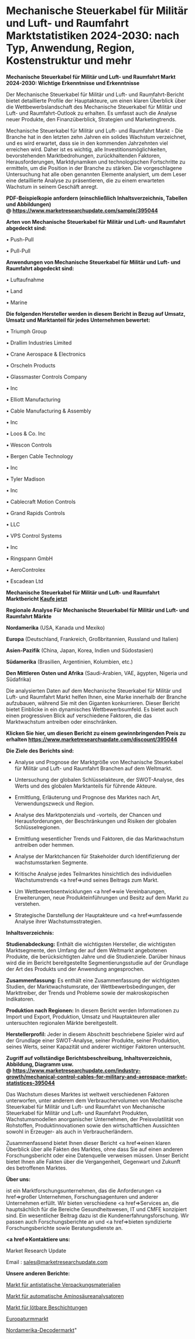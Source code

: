# Mechanische Steuerkabel für Militär und Luft- und Raumfahrt Marktstatistiken 2024-2030: nach Typ, Anwendung, Region, Kostenstruktur und mehr

<strong>Mechanische Steuerkabel für Militär und Luft- und Raumfahrt Markt 2024-2030: Wichtige Erkenntnisse und Erkenntnisse</strong>

Der Mechanische Steuerkabel für Militär und Luft- und Raumfahrt-Bericht bietet detaillierte Profile der Hauptakteure, um einen klaren Überblick über die Wettbewerbslandschaft des Mechanische Steuerkabel für Militär und Luft- und Raumfahrt-Outlook zu erhalten. Es umfasst auch die Analyse neuer Produkte, den Finanzüberblick, Strategien und Marketingtrends.

Mechanische Steuerkabel für Militär und Luft- und Raumfahrt Markt - Die Branche hat in den letzten zehn Jahren ein solides Wachstum verzeichnet, und es wird erwartet, dass sie in den kommenden Jahrzehnten viel erreichen wird. Daher ist es wichtig, alle Investitionsmöglichkeiten, bevorstehenden Marktbedrohungen, zurückhaltenden Faktoren, Herausforderungen, Marktdynamiken und technologischen Fortschritte zu ermitteln, um die Position in der Branche zu stärken. Die vorgeschlagene Untersuchung hat alle oben genannten Elemente analysiert, um dem Leser eine detaillierte Analyse zu präsentieren, die zu einem erwarteten Wachstum in seinem Geschäft anregt.

<strong><b>PDF-Beispielkopie anfordern (einschließlich Inhaltsverzeichnis, Tabellen und Abbildungen) @ </b></strong><strong><a href=https://www.marketresearchupdate.com/sample/395044><strong>https://www.marketresearchupdate.com/sample/395044</u></a></strong></strong>

<strong>Arten von Mechanische Steuerkabel für Militär und Luft- und Raumfahrt abgedeckt sind:</strong>

• Push-Pull

• Pull-Pull

<strong>Anwendungen von Mechanische Steuerkabel für Militär und Luft- und Raumfahrt abgedeckt sind:</strong>

• Luftaufnahme

• Land

• Marine

<strong>Die folgenden Hersteller werden in diesem Bericht in Bezug auf Umsatz, Umsatz und Marktanteil für jedes Unternehmen bewertet:</strong>

• Triumph Group

• Drallim Industries Limited

• Crane Aerospace & Electronics

• Orscheln Products

• Glassmaster Controls Company

• Inc

• Elliott Manufacturing

• Cable Manufacturing & Assembly

• Inc

• Loos & Co. Inc

• Wescon Controls

• Bergen Cable Technology

• Inc

• Tyler Madison

• Inc

• Cablecraft Motion Controls

• Grand Rapids Controls

• LLC

• VPS Control Systems

• Inc

• Ringspann GmbH

• AeroControlex

• Escadean Ltd

<strong>Mechanische Steuerkabel für Militär und Luft- und Raumfahrt Marktbericht <a href=https://www.marketresearchupdate.com/buynow/395044>Kaufe jetzt</a></strong>

<strong>Regionale Analyse Für Mechanische Steuerkabel für Militär und Luft- und Raumfahrt Märkte</strong>

<strong>Nordamerika</strong> (USA, Kanada und Mexiko)

<strong>Europa</strong> (Deutschland, Frankreich, Großbritannien, Russland und Italien)

<strong>Asien-Pazifik</strong> (China, Japan, Korea, Indien und Südostasien)

<strong>Südamerika</strong> (Brasilien, Argentinien, Kolumbien, etc.)

<strong>Den Mittleren</strong> <strong>Osten und Afrika</strong> (Saudi-Arabien, VAE, ägypten, Nigeria und Südafrika)

Die analysierten Daten auf dem Mechanische Steuerkabel für Militär und Luft- und Raumfahrt Markt helfen Ihnen, eine Marke innerhalb der Branche aufzubauen, während Sie mit den Giganten konkurrieren. Dieser Bericht bietet Einblicke in ein dynamisches Wettbewerbsumfeld. Es bietet auch einen progressiven Blick auf verschiedene Faktoren, die das Marktwachstum antreiben oder einschränken.

<strong>Klicken Sie hier, um diesen Bericht zu einem gewinnbringenden Preis zu erhalten
</strong><strong><a href=https://www.marketresearchupdate.com/discount/395044>https://www.marketresearchupdate.com/discount/395044</b></u></strong></a>

<strong>Die Ziele des Berichts sind:</strong>

- Analyse und Prognose der Marktgröße von Mechanische Steuerkabel für Militär und Luft- und Raumfahrt Branchen auf dem Weltmarkt.

- Untersuchung der globalen Schlüsselakteure, der SWOT-Analyse, des Werts und des globalen Marktanteils für führende Akteure.

- Ermittlung, Erläuterung und Prognose des Marktes nach Art, Verwendungszweck und Region.

- Analyse des Marktpotenzials und -vorteils, der Chancen und Herausforderungen, der Beschränkungen und Risiken der globalen Schlüsselregionen.

- Ermittlung wesentlicher Trends und Faktoren, die das Marktwachstum antreiben oder hemmen.

- Analyse der Marktchancen für Stakeholder durch Identifizierung der wachstumsstarken Segmente.

- Kritische Analyse jedes Teilmarktes hinsichtlich des individuellen Wachstumstrends <a href=>und</a> seines Beitrags zum Markt.

- Um Wettbewerbsentwicklungen <a href=>wie</a> Vereinbarungen, Erweiterungen, neue Produkteinführungen und Besitz auf dem Markt zu verstehen.

- Strategische Darstellung der Hauptakteure und <a href=>umfas</a>sende Analyse ihrer Wachstumsstrategien.

<strong>Inhaltsverzeichnis:</strong>

<strong>Studienabdeckung:</strong> Enthält die wichtigsten Hersteller, die wichtigsten Marktsegmente, den Umfang der auf dem Weltmarkt angebotenen Produkte, die berücksichtigten Jahre und die Studienziele. Darüber hinaus wird die im Bericht bereitgestellte Segmentierungsstudie auf der Grundlage der Art des Produkts und der Anwendung angesprochen.

<strong>Zusammenfassung:</strong> Es enthält eine Zusammenfassung der wichtigsten Studien, der Marktwachstumsrate, der Wettbewerbsbedingungen, der Markttreiber, der Trends und Probleme sowie der makroskopischen Indikatoren.

<strong>Produktion nach Regionen:</strong> In diesem Bericht werden Informationen zu Import und Export, Produktion, Umsatz und Hauptakteuren aller untersuchten regionalen Märkte bereitgestellt.

<strong>Herstellerprofil:</strong> Jeder in diesem Abschnitt beschriebene Spieler wird auf der Grundlage einer SWOT-Analyse, seiner Produkte, seiner Produktion, seines Werts, seiner Kapazität und anderer wichtiger Faktoren untersucht.

<strong><b>Zugriff auf vollständige Berichtsbeschreibung, Inhaltsverzeichnis, Abbildung, Diagramm usw. @ </b></strong><strong><a href=https://www.marketresearchupdate.com/industry-growth/mechanical-control-cables-for-military-and-aerospace-market-statistices-395044>https://www.marketresearchupdate.com/industry-growth/mechanical-control-cables-for-military-and-aerospace-market-statistices-395044</a></strong>

Das Wachstum dieses Marktes ist weltweit verschiedenen Faktoren unterworfen, unter anderem dem Verbrauchervolumen von Mechanische Steuerkabel für Militär und Luft- und Raumfahrt von Mechanische Steuerkabel für Militär und Luft- und Raumfahrt Produkten, Wachstumsmodellen anorganischer Unternehmen, der Preisvolatilität von Rohstoffen, Produktinnovationen sowie den wirtschaftlichen Aussichten sowohl in Erzeuger- als auch in Verbraucherländern.

Zusammenfassend bietet Ihnen dieser Bericht <a href=>einen</a> klaren Überblick über alle Fakten des Marktes, ohne dass Sie auf einen anderen Forschungsbericht oder eine Datenquelle verweisen müssen. Unser Bericht bietet Ihnen alle Fakten über die Vergangenheit, Gegenwart und Zukunft des betroffenen Marktes.

<strong>Über uns:</strong>

 ist ein Marktforschungsunternehmen, das die Anforderungen <a href=>großer</a> Unternehmen, Forschungsagenturen und anderer Unternehmen erfüllt. Wir bieten verschiedene <a href=>Services</a> an, die hauptsächlich für die Bereiche Gesundheitswesen, IT und CMFE konzipiert sind. Ein wesentlicher Beitrag dazu ist die Kundenerfahrungsforschung. Wir passen auch Forschungsberichte an und <a href=>bieten</a> syndizierte Forschungsberichte sowie Beratungsdienste an.

<strong><a href=>Kontaktiere uns:</a></strong>

Market Research Update

Email : sales@marketresearchupdate.com

<strong>Unsere anderen Berichte:</strong>

<a href=https://www.linkedin.com/pulse/anti-static-packaging-materials-market-analysis>Markt für antistatische Verpackungsmaterialien</a>

<a href=https://www.linkedin.com/pulse/automatic-amino-acid-analyzor-market>Markt für automatische Aminosäureanalysatoren</a>

<a href=https://www.linkedin.com/pulse/solderable-coatings-market-research-report>Markt für lötbare Beschichtungen</a>

<a href=https://www.linkedin.com/pulse/europe-tower-market-challenges-opportunities-size-share-till>Europaturmmarkt</a>

<a href=https://www.linkedin.com/pulse/north-america-decoder-market-witness-huge-growth>Nordamerika-Decodermarkt</a>"
